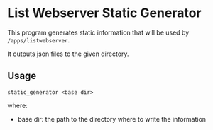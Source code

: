 # List Webserver Static Generator

This program generates static information that will be used by `/apps/listwebserver`.

It outputs json files to the given directory.

## Usage

`static_generator <base dir>`

where:
- base dir: the path to the directory where to write the information